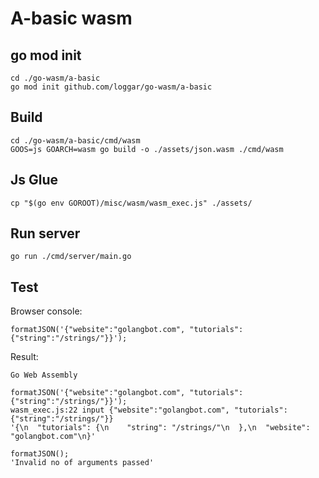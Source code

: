 # A-basic wasm

## go mod init

```
cd ./go-wasm/a-basic
go mod init github.com/loggar/go-wasm/a-basic
```

## Build

```
cd ./go-wasm/a-basic/cmd/wasm
GOOS=js GOARCH=wasm go build -o ./assets/json.wasm ./cmd/wasm
```

## Js Glue

```
cp "$(go env GOROOT)/misc/wasm/wasm_exec.js" ./assets/
```

## Run server

```
go run ./cmd/server/main.go
```

## Test

Browser console:

```
formatJSON('{"website":"golangbot.com", "tutorials": {"string":"/strings/"}}');
```

Result:

```
Go Web Assembly

formatJSON('{"website":"golangbot.com", "tutorials": {"string":"/strings/"}}');
wasm_exec.js:22 input {"website":"golangbot.com", "tutorials": {"string":"/strings/"}}
'{\n  "tutorials": {\n    "string": "/strings/"\n  },\n  "website": "golangbot.com"\n}'

formatJSON();
'Invalid no of arguments passed'
```
